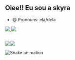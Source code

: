## Oiee!! Eu sou a skyra
- 😄 Pronouns: ela/dela

<div>
  <a href="https://beacons.ai/skyra18">
  <img height:"180cm" src="https://github-readme-stats.vercel.app/api?username=skyra18&show_icons=true&theme=rose&include_all_commits=true&count_private=true">
  <img height:"180cm" src="https://github-readme-stats.vercel.app/api/top-langs/?username=skyra18&layout=compact&theme=rose&langs_count=16"/>
</div>

##

<div>
  <a href="mailto:eduarda.alves@aluno.ufabc.edu.br"><img src="https://img.shields.io/badge/Gmail-d6b6b6?style=for-the-badge&logo=gmail&logoColor=8e2837"
  <a href="https://www.linkedin.com/in/mariaeduardacoutinhoalves/" target="_blank"><img src="https://img.shields.io/badge/LinkedIn-8e2837?style=for-the-badge&logo=linkedin&logoColor=d6b6b6" target="_blank"></a>
</div>

![Snake animation](https://github.com/skyra18/skyra18/blob/output/dist/github-contribution-grid-snake.svg)
